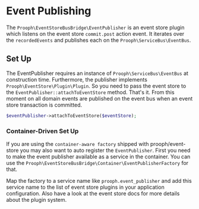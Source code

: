 # Event Publishing

The `Prooph\EventStoreBusBridge\EventPublisher` is an event store plugin which listens on the event store `commit.post` action event.
It iterates over the `recordedEvents` and publishes each on the `Prooph\ServiceBus\EventBus`.

## Set Up

The EventPublisher requires an instance of `Prooph\ServiceBus\EventBus` at construction time.
Furthermore, the publisher implements `Prooph\EventStore\Plugin\Plugin`. So you need to pass the event store to the
`EventPublisher::attachToEventStore` method. That's it. From this moment on all domain events are published on the event bus when
an event store transaction is committed.

```php
$eventPublisher->attachToEventStore($eventStore);
```

### Container-Driven Set Up

If you are using the `container-aware factory` shipped with prooph/event-store you may also
want to auto register the `EventPublisher`. First you need to make the event publisher available as a service in the
container. You can use the `Prooph\EventStoreBusBridge\Container\EventPublisherFactory` for that.

Map the factory to a service name like `prooph.event_publisher` and add this service name to the list of event store plugins
in your application configuration. Also have a look at the event store docs for more details about the plugin system.
